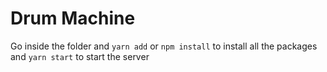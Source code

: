 # Drum Machine


Go inside the folder and `yarn add` or `npm install` to install all the packages and `yarn start` to start the server